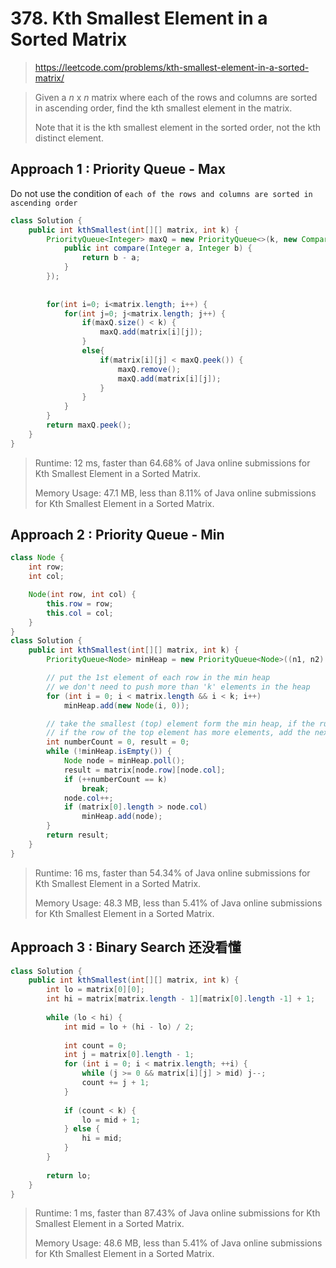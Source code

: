 # 378. Kth Smallest Element in a Sorted Matrix

> https://leetcode.com/problems/kth-smallest-element-in-a-sorted-matrix/

> Given a *n* x *n* matrix where each of the rows and columns are sorted in ascending order, find the kth smallest element in the matrix.
>
> Note that it is the kth smallest element in the sorted order, not the kth distinct element.

## Approach 1 : Priority Queue - Max

 Do not use the condition of `each of the rows and columns are sorted in ascending order`

```java
class Solution {
    public int kthSmallest(int[][] matrix, int k) {
        PriorityQueue<Integer> maxQ = new PriorityQueue<>(k, new Comparator<Integer>(){
            public int compare(Integer a, Integer b) {
                return b - a;
            }
        });
        
        
        for(int i=0; i<matrix.length; i++) {
            for(int j=0; j<matrix.length; j++) {
                if(maxQ.size() < k) {
                    maxQ.add(matrix[i][j]);
                }
                else{
                    if(matrix[i][j] < maxQ.peek()) {
                        maxQ.remove();
                        maxQ.add(matrix[i][j]);
                    }
                }
            }
        }
        return maxQ.peek();
    }
}
```

> Runtime: 12 ms, faster than 64.68% of Java online submissions for Kth Smallest Element in a Sorted Matrix.
>
> Memory Usage: 47.1 MB, less than 8.11% of Java online submissions for Kth Smallest Element in a Sorted Matrix.

## Approach 2 : Priority Queue - Min

```java
class Node {
    int row;
    int col;

    Node(int row, int col) {
        this.row = row;
        this.col = col;
    }
}
class Solution {
    public int kthSmallest(int[][] matrix, int k) {
        PriorityQueue<Node> minHeap = new PriorityQueue<Node>((n1, n2) -> matrix[n1.row][n1.col] - matrix[n2.row][n2.col]);

        // put the 1st element of each row in the min heap
        // we don't need to push more than 'k' elements in the heap
        for (int i = 0; i < matrix.length && i < k; i++)
            minHeap.add(new Node(i, 0));

        // take the smallest (top) element form the min heap, if the running count is equal to k return the number
        // if the row of the top element has more elements, add the next element to the heap
        int numberCount = 0, result = 0;
        while (!minHeap.isEmpty()) {
            Node node = minHeap.poll();
            result = matrix[node.row][node.col];
            if (++numberCount == k)
                break;
            node.col++;
            if (matrix[0].length > node.col)
                minHeap.add(node);
        }
        return result;
    }
}
```

>Runtime: 16 ms, faster than 54.34% of Java online submissions for Kth Smallest Element in a Sorted Matrix.
>
>Memory Usage: 48.3 MB, less than 5.41% of Java online submissions for Kth Smallest Element in a Sorted Matrix.

## Approach 3 : Binary Search 还没看懂

```java
class Solution {
    public int kthSmallest(int[][] matrix, int k) {
        int lo = matrix[0][0];
        int hi = matrix[matrix.length - 1][matrix[0].length -1] + 1;
        
        while (lo < hi) {
            int mid = lo + (hi - lo) / 2; 
            
            int count = 0;
            int j = matrix[0].length - 1;
            for (int i = 0; i < matrix.length; ++i) {
                while (j >= 0 && matrix[i][j] > mid) j--;
                count += j + 1;
            }
            
            if (count < k) {
                lo = mid + 1;
            } else {
                hi = mid;
            }
        }
        
        return lo;
    }
}
```

> Runtime: 1 ms, faster than 87.43% of Java online submissions for Kth Smallest Element in a Sorted Matrix.
>
> Memory Usage: 48.6 MB, less than 5.41% of Java online submissions for Kth Smallest Element in a Sorted Matrix.